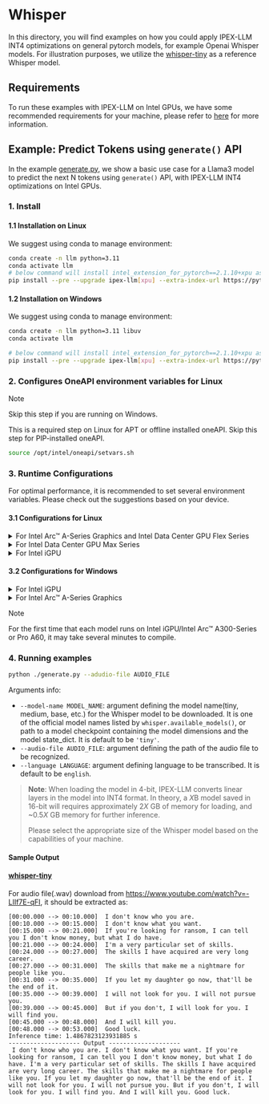 # Whisper
In this directory, you will find examples on how you could apply IPEX-LLM INT4 optimizations on general pytorch models, for example Openai Whisper models. For illustration purposes, we utilize the [whisper-tiny](https://github.com/openai/whisper/blob/main/model-card.md) as a reference Whisper model.

## Requirements
To run these examples with IPEX-LLM on Intel GPUs, we have some recommended requirements for your machine, please refer to [here](../../../README.md#requirements) for more information.

## Example: Predict Tokens using `generate()` API
In the example [generate.py](./generate.py), we show a basic use case for a Llama3 model to predict the next N tokens using `generate()` API, with IPEX-LLM INT4 optimizations on Intel GPUs.
### 1. Install
#### 1.1 Installation on Linux
We suggest using conda to manage environment:
```bash
conda create -n llm python=3.11
conda activate llm
# below command will install intel_extension_for_pytorch==2.1.10+xpu as default
pip install --pre --upgrade ipex-llm[xpu] --extra-index-url https://pytorch-extension.intel.com/release-whl/stable/xpu/us/ 
```

#### 1.2 Installation on Windows
We suggest using conda to manage environment:
```bash
conda create -n llm python=3.11 libuv
conda activate llm

# below command will install intel_extension_for_pytorch==2.1.10+xpu as default
pip install --pre --upgrade ipex-llm[xpu] --extra-index-url https://pytorch-extension.intel.com/release-whl/stable/xpu/us/
```

### 2. Configures OneAPI environment variables for Linux

> [!NOTE]
> Skip this step if you are running on Windows.

This is a required step on Linux for APT or offline installed oneAPI. Skip this step for PIP-installed oneAPI.

```bash
source /opt/intel/oneapi/setvars.sh
```

### 3. Runtime Configurations
For optimal performance, it is recommended to set several environment variables. Please check out the suggestions based on your device.
#### 3.1 Configurations for Linux
<details>

<summary>For Intel Arc™ A-Series Graphics and Intel Data Center GPU Flex Series</summary>

```bash
export USE_XETLA=OFF
export SYCL_PI_LEVEL_ZERO_USE_IMMEDIATE_COMMANDLISTS=1
export SYCL_CACHE_PERSISTENT=1
```

</details>

<details>

<summary>For Intel Data Center GPU Max Series</summary>

```bash
export LD_PRELOAD=${LD_PRELOAD}:${CONDA_PREFIX}/lib/libtcmalloc.so
export SYCL_PI_LEVEL_ZERO_USE_IMMEDIATE_COMMANDLISTS=1
export SYCL_CACHE_PERSISTENT=1
export ENABLE_SDP_FUSION=1
```
> Note: Please note that `libtcmalloc.so` can be installed by `conda install -c conda-forge -y gperftools=2.10`.
</details>

<details>

<summary>For Intel iGPU</summary>

```bash
export SYCL_CACHE_PERSISTENT=1
export BIGDL_LLM_XMX_DISABLED=1
```

</details>

#### 3.2 Configurations for Windows
<details>

<summary>For Intel iGPU</summary>

```cmd
set SYCL_CACHE_PERSISTENT=1
set BIGDL_LLM_XMX_DISABLED=1
```

</details>

<details>

<summary>For Intel Arc™ A-Series Graphics</summary>

```cmd
set SYCL_CACHE_PERSISTENT=1
```

</details>

> [!NOTE]
> For the first time that each model runs on Intel iGPU/Intel Arc™ A300-Series or Pro A60, it may take several minutes to compile.
### 4. Running examples

```bash
python ./generate.py --adudio-file AUDIO_FILE
```

Arguments info:
- `--model-name MODEL_NAME`: argument defining the model name(tiny, medium, base, etc.) for the Whisper model to be downloaded. It is one of the official model names listed by `whisper.available_models()`, or path to a model checkpoint containing the model dimensions and the model state_dict. It is default to be `'tiny'`.
- `--audio-file AUDIO_FILE`: argument defining the path of the audio file to be recognized.
- `--language LANGUAGE`: argument defining language to be transcribed. It is default to be `english`.

> **Note**: When loading the model in 4-bit, IPEX-LLM converts linear layers in the model into INT4 format. In theory, a *X*B model saved in 16-bit will requires approximately 2*X* GB of memory for loading, and ~0.5*X* GB memory for further inference.
>
> Please select the appropriate size of the Whisper model based on the capabilities of your machine.

#### Sample Output
#### [whisper-tiny](https://github.com/openai/whisper/blob/main/model-card.md)

For audio file(.wav) download from https://www.youtube.com/watch?v=-LIIf7E-qFI, it should be extracted as:
```log
[00:00.000 --> 00:10.000]  I don't know who you are.
[00:10.000 --> 00:15.000]  I don't know what you want.
[00:15.000 --> 00:21.000]  If you're looking for ransom, I can tell you I don't know money, but what I do have.
[00:21.000 --> 00:24.000]  I'm a very particular set of skills.
[00:24.000 --> 00:27.000]  The skills I have acquired are very long career.
[00:27.000 --> 00:31.000]  The skills that make me a nightmare for people like you.
[00:31.000 --> 00:35.000]  If you let my daughter go now, that'll be the end of it.
[00:35.000 --> 00:39.000]  I will not look for you. I will not pursue you.
[00:39.000 --> 00:45.000]  But if you don't, I will look for you. I will find you.
[00:45.000 --> 00:48.000]  And I will kill you.
[00:48.000 --> 00:53.000]  Good luck.
Inference time: 1.4867823123931885 s
-------------------- Output --------------------
 I don't know who you are. I don't know what you want. If you're looking for ransom, I can tell you I don't know money, but what I do have. I'm a very particular set of skills. The skills I have acquired are very long career. The skills that make me a nightmare for people like you. If you let my daughter go now, that'll be the end of it. I will not look for you. I will not pursue you. But if you don't, I will look for you. I will find you. And I will kill you. Good luck.
```
